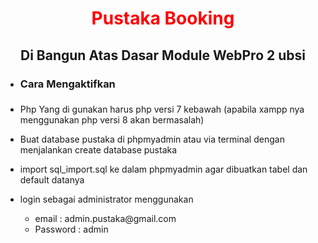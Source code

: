 <h1 align="center" style="color:red;">Pustaka Booking</h1>

<h2 align="center">Di Bangun Atas Dasar Module WebPro 2 ubsi</h2>

<ul>
    <li><h3>Cara Mengaktifkan<h3></li>
    <li><p>Php Yang di gunakan harus php versi 7 kebawah (apabila xampp nya menggunakan php versi 8 akan bermasalah)</p></li>
    <li><p>Buat database pustaka di phpmyadmin atau via terminal dengan menjalankan create database pustaka</p></li>
    <li><p>import sql_import.sql ke dalam phpmyadmin agar dibuatkan tabel dan default datanya</p></li>
    <li><p>login sebagai administrator menggunakan <ul><li>email  : admin.pustaka@gmail.com</li> <li>Password : admin</li></ul></p></li>
</ul>